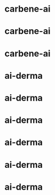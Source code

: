 # carbene-ai
# carbene-ai
# carbene-ai
# ai-derma
# ai-derma
# ai-derma
# ai-derma
# ai-derma
# ai-derma
